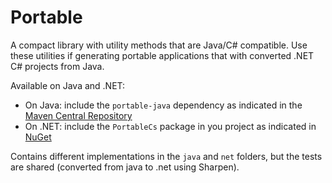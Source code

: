 # Portable

A compact library with utility methods that are Java/C# compatible.
Use these utilities if generating portable applications that with converted .NET C# projects from Java.

Available on Java and .NET: 

- On Java: include the `portable-java` dependency as indicated in the 
  [Maven Central Repository](https://search.maven.org/artifact/io.github.javiertuya/portable-java)
- On .NET: include the `PortableCs` package in you project as indicated in 
  [NuGet](https://www.nuget.org/packages/PortableCs)

Contains different implementations in the `java` and `net` folders,
but the tests are shared (converted from java to .net using Sharpen).